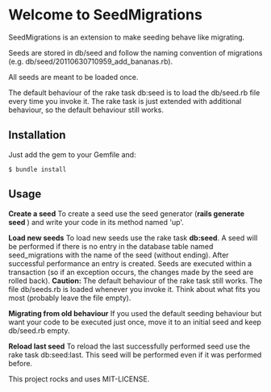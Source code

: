 Welcome to SeedMigrations
=========================

SeedMigrations is an extension to make seeding behave like migrating.

Seeds are stored in db/seed and follow the naming convention of migrations (e.g. db/seed/20110630710959\_add\_bananas.rb).

All seeds are meant to be loaded once.

The default behaviour of the rake task db:seed is to load the db/seed.rb file every time you invoke it.
The rake task is just extended with additional behaviour, so the default behaviour still works.

Installation
------------

Just add the gem to your Gemfile and:

    $ bundle install

Usage
-----

**Create a seed**
To create a seed use the seed generator (**rails generate seed <name>**) and write your code in its method named 'up'.


**Load new seeds**
To load new seeds use the rake task **db:seed**. 
A seed will be performed if there is no entry in the database table named seed\_migrations with the name of the seed (without ending). 
After successful performance an entry is created. 
Seeds are executed within a transaction (so if an exception occurs, the changes made by the seed are rolled back).
**Caution:** The default behaviour of the rake task still works. The file db/seeds.rb is loaded whenever you invoke it. Think about what fits you most (probably leave the file empty).


**Migrating from old behaviour**
If you used the default seeding behaviour but want your code to be executed just once, move it to an initial seed and keep db/seed.rb empty.


**Reload last seed**
To reload the last successfully performed seed use the rake task db:seed:last. This seed will be performed even if it was performed before.



This project rocks and uses MIT-LICENSE.
